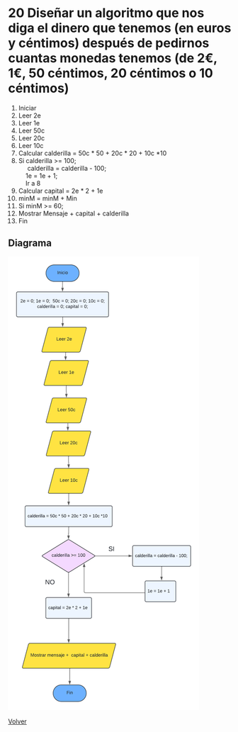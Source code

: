 # 20 Diseñar un algoritmo que nos diga el dinero que tenemos (en euros y céntimos) después de pedirnos cuantas monedas tenemos (de 2€, 1€, 50 céntimos, 20 céntimos o 10 céntimos)
1. Iniciar
2. Leer 2e
3. Leer 1e
4. Leer 50c
5. Leer 20c
6. Leer 10c
7. Calcular calderilla = 50c * 50 + 20c * 20 + 10c *10
8. Si calderilla >= 100; <br>
&nbsp;&nbsp;&nbsp;&nbsp; calderilla = calderilla - 100; <br>
&nbsp;&nbsp;&nbsp;&nbsp;1e = 1e + 1;<br>
&nbsp;&nbsp;&nbsp;&nbsp;Ir a 8
9. Calcular capital = 2e * 2 + 1e  
11. minM = minM + Min
12. Si minM >= 60;<br>
15. Mostrar Mensaje + capital + calderilla
16. Fin

## Diagrama
<img src=img/Act20.png>

<a href=../README.md > Volver </a>
